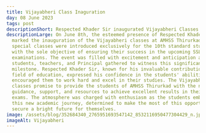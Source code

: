 ```yaml
---
title: Vijayabheri Class Inaguration
day: 08 June 2023
tags: post
descriptionShort: Respected Khader Sir inaugurated Vijayabheri Classes of this Academic year
descriptionLarge: On June 8th, the esteemed presence of Respected Khader Sir
  marked the inauguration of the Vijayabheri classes at AMHSS Thirurkad. These
  special classes were introduced exclusively for the 10th standard students,
  with the sole objective of ensuring their success in the upcoming SSLC
  examinations. The event was filled with excitement and anticipation as the
  students, teachers, and Principal gathered to witness this significant
  milestone. Respected Khader Sir, known for his invaluable contributions to the
  field of education, expressed his confidence in the students' abilities and
  encouraged them to work hard and excel in their studies. The Vijayabheri
  classes promise to provide the students of AMHSS Thirurkad with the necessary
  guidance, support, and resources to achieve excellent results in their SSLC
  exams. The atmosphere was charged with enthusiasm as the students embarked on
  this new academic journey, determined to make the most of this opportunity and
  secure a bright future for themselves.
image: /assets/blog/352684340_2765951693547142_8532116950477304429_n.jpg
imageAlt: Vijayabheri
---
```

